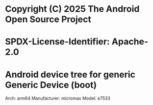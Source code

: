#
# Copyright (C) 2025 The Android Open Source Project
#
# SPDX-License-Identifier: Apache-2.0
#
# Android device tree for generic Generic Device (boot)

Arch: arm64
Manufacturer: micromax
Model: e7533

